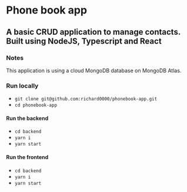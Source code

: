 # Phone book app
## A basic CRUD application to manage contacts. Built using NodeJS, Typescript and React

### Notes
This application is using a cloud MongoDB database on MongoDB Atlas.

### Run locally
- `git clone git@github.com:richard0000/phonebook-app.git`
- `cd phonebook-app`

#### Run the backend
- `cd backend`
- `yarn i`
- `yarn start`

#### Run the frontend
- `cd backend`
- `yarn i`
- `yarn start`
